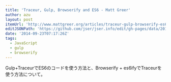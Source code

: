 ```yaml
---
title: 'Traceur, Gulp, Browserify and ES6 - Matt Greer'
author: azu
layout: post
itemUrl: 'http://www.mattgreer.org/articles/traceur-gulp-browserify-es6/'
editJSONPath: 'https://github.com/jser/jser.info/edit/gh-pages/data/2014/09/index.json'
date: '2014-09-23T07:17:26Z'
tags:
  - JavaScript
  - gulp
  - browserify
---
```

Gulp+TraceurでES6のコードを使う方法と、Browserify + es6ifyでTraceurを使う方法について。
